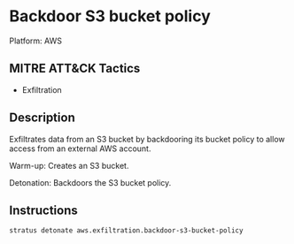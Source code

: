 # Backdoor S3 bucket policy

Platform: AWS

## MITRE ATT&CK Tactics

- Exfiltration

## Description


Exfiltrates data from an S3 bucket by backdooring its bucket policy to allow access from an external AWS account.

Warm-up: Creates an S3 bucket.

Detonation: Backdoors the S3 bucket policy.


## Instructions

```bash title="Detonate me!"
stratus detonate aws.exfiltration.backdoor-s3-bucket-policy
```